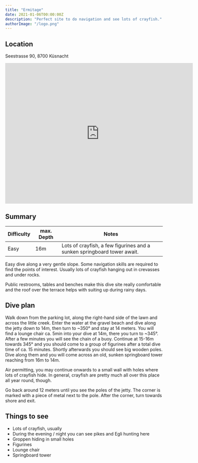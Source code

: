 ```yaml
---
title: "Ermitage"
date: 2021-01-06T00:00:00Z
description: "Perfect site to do navigation and see lots of crayfish."
authorImage: "/logo.png"
---
```


## Location

Seestrasse 90, 8700 Küsnacht

<iframe src="https://www.google.com/maps/embed?pb=!1m18!1m12!1m3!1d1141.8852031031552!2d8.57628082926948!3d47.32207490780129!2m3!1f0!2f0!3f0!3m2!1i1024!2i768!4f13.1!3m3!1m2!1s0x0%3A0x0!2zNDfCsDE5JzE5LjUiTiA4wrAzNCczNi42IkU!5e1!3m2!1sen!2sch!4v1609940940937!5m2!1sen!2sch" width="600" height="450" frameborder="0" style="border:0;" allowfullscreen="" aria-hidden="false" tabindex="0"></iframe>

## Summary

Difficulty | max. Depth | Notes
 ----------|------------|------------------------------------------------------------------------
 Easy      | 16m        | Lots of crayfish, a few figurines and a sunken springboard tower await.

Easy dive along a very gentle slope. Some navigation skills are required to find the points of interest.
Usually lots of crayfish hanging out in crevasses and under rocks.

Public restrooms, tables and benches make this dive site really comfortable and the roof over the terrace helps with suiting up during rainy days.

## Dive plan

Walk down from the parking lot, along the right-hand side of the lawn and across the little creek.
Enter the water at the gravel beach and dive along the jetty down to 14m, then turn to ~350° and stay at 14 meters.
You will find a lounge chair ca. 5min into your dive at 14m, there you turn to ~345°. After a few minutes you will see the chain of a buoy.
Continue at 15-16m towards 345° and you should come to a group of figurines after a total dive time of ca. 15 minutes. Shortly afterwards you should see big wooden poles. Dive along them and you will come across an old, sunken springboard tower reaching from 16m to 14m. 

Air permitting, you may continue onwards to a small wall with holes where lots of crayfish hide. In general, crayfish are pretty much all over this place all year round, though.

Go back around 12 meters until you see the poles of the jetty. The corner is marked with a piece of metal next to the pole. After the corner, turn towards shore and exit.

## Things to see

- Lots of crayfish, usually
- During the evening / night you can see pikes and Egli hunting here
- Groppen hiding in small holes
- Figurines
- Lounge chair
- Springboard tower